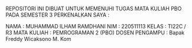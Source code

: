REPOSITORI INI DIBUAT UNTUK MEMENUHI TUGAS MATA KULIAH PBO PADA SEMESTER 3
PERKENALKAN SAYA :

NAMA : MUHAMMAD ILHAM RAMDHANI
NIM : 220511113
KELAS : TI22C / R3
MATA KULIAH : PEMROGRAMAN 2 (PBO)
DOSEN PENGAMPU : Bapak Freddy Wicaksono M. Kom
